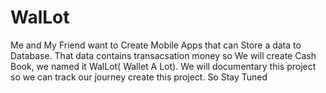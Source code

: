 # WalLot
Me and My Friend want to Create Mobile Apps that can Store a data to Database. That data contains transacsation money so We will create Cash Book, we named it WalLot( Wallet A Lot). We will documentary this project so we can track our journey create this project. So Stay Tuned
